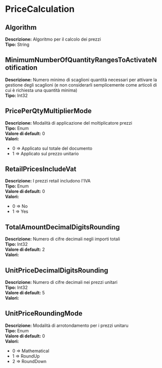 # PriceCalculation
Algorithm 
----
 **Descrizione:** Algoritmo per il calcolo dei prezzi <br>
**Tipo:** String <br>

MinimumNumberOfQuantityRangesToActivateNotification 
----
 **Descrizione:** Numero minimo di scaglioni quantità necessari per attivare la gestione degli scaglioni (e non considerarli semplicemente come articoli di cui è richiesta una quantità minima) <br>
**Tipo:** Int32 <br>

PricePerQtyMultiplierMode 
----
 **Descrizione:** Modalità di applicazione del moltiplicatore prezzi <br>
**Tipo:** Enum <br>
**Valore di default:** 0 <br>
**Valori:**
* 0 => Applicato sul totale del documento
* 1 => Applicato sul prezzo unitario

RetailPricesIncludeVat 
----
 **Descrizione:** I prezzi retail includono l'IVA <br>
**Tipo:** Enum <br>
**Valore di default:** 0 <br>
**Valori:**
* 0 => No
* 1 => Yes

TotalAmountDecimalDigitsRounding 
----
 **Descrizione:** Numero di cifre decimali negli importi totali <br>
**Tipo:** Int32 <br>
**Valore di default:** 2 <br>
**Valori:**

UnitPriceDecimalDigitsRounding 
----
 **Descrizione:** Numero di cifre decimali nei prezzi unitari <br>
**Tipo:** Int32 <br>
**Valore di default:** 5 <br>
**Valori:**

UnitPriceRoundingMode 
----
 **Descrizione:** Modalità di arrotondamento per i prezzi unitaru <br>
**Tipo:** Enum <br>
**Valore di default:** 0 <br>
**Valori:**
* 0 => Mathematical
* 1 => RoundUp
* 2 => RoundDown

